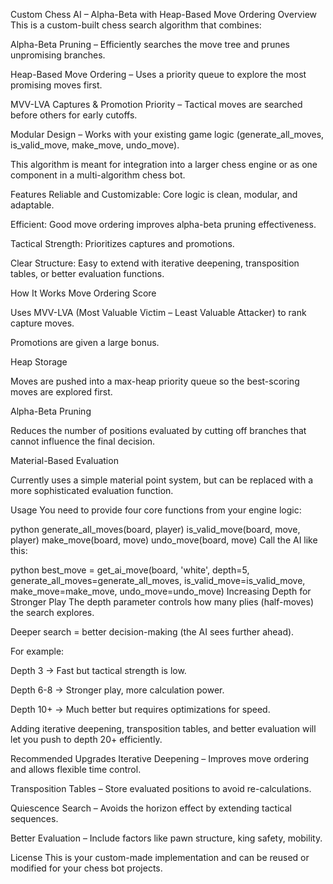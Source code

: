 Custom Chess AI – Alpha-Beta with Heap-Based Move Ordering
Overview
This is a custom-built chess search algorithm that combines:

Alpha-Beta Pruning – Efficiently searches the move tree and prunes unpromising branches.

Heap-Based Move Ordering – Uses a priority queue to explore the most promising moves first.

MVV-LVA Captures & Promotion Priority – Tactical moves are searched before others for early cutoffs.

Modular Design – Works with your existing game logic (generate_all_moves, is_valid_move, make_move, undo_move).

This algorithm is meant for integration into a larger chess engine or as one component in a multi-algorithm chess bot.

Features
Reliable and Customizable: Core logic is clean, modular, and adaptable.

Efficient: Good move ordering improves alpha-beta pruning effectiveness.

Tactical Strength: Prioritizes captures and promotions.

Clear Structure: Easy to extend with iterative deepening, transposition tables, or better evaluation functions.

How It Works
Move Ordering Score

Uses MVV-LVA (Most Valuable Victim – Least Valuable Attacker) to rank capture moves.

Promotions are given a large bonus.

Heap Storage

Moves are pushed into a max-heap priority queue so the best-scoring moves are explored first.

Alpha-Beta Pruning

Reduces the number of positions evaluated by cutting off branches that cannot influence the final decision.

Material-Based Evaluation

Currently uses a simple material point system, but can be replaced with a more sophisticated evaluation function.

Usage
You need to provide four core functions from your engine logic:

python
generate_all_moves(board, player)
is_valid_move(board, move, player)
make_move(board, move)
undo_move(board, move)
Call the AI like this:

python
best_move = get_ai_move(board, 'white', depth=5,
    generate_all_moves=generate_all_moves,
    is_valid_move=is_valid_move,
    make_move=make_move,
    undo_move=undo_move)
Increasing Depth for Stronger Play
The depth parameter controls how many plies (half-moves) the search explores.

Deeper search = better decision-making (the AI sees further ahead).

For example:

Depth 3 → Fast but tactical strength is low.

Depth 6-8 → Stronger play, more calculation power.

Depth 10+ → Much better but requires optimizations for speed.

Adding iterative deepening, transposition tables, and better evaluation will let you push to depth 20+ efficiently.

Recommended Upgrades
Iterative Deepening – Improves move ordering and allows flexible time control.

Transposition Tables – Store evaluated positions to avoid re-calculations.

Quiescence Search – Avoids the horizon effect by extending tactical sequences.

Better Evaluation – Include factors like pawn structure, king safety, mobility.

License
This is your custom-made implementation and can be reused or modified for your chess bot projects.
